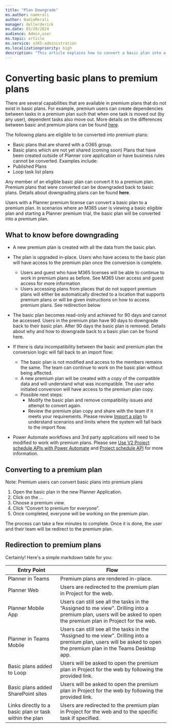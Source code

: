 ```yaml
---
title: "Plan Downgrade"
ms.author: namerali
author: NadinMerali
manager: dellerderick
ms.date: 03/29/2024
audience: Admin,user
ms.topic: article
ms.service: o365-administration
ms.localizationpriority: high
description: "This article explains how to convert a basic plan into a premium plan in Microsoft Planner."
---
```


# Converting basic plans to premium plans

There are several capabilities that are available in premium plans that do not exist in basic plans.  For example, premium users can create dependencies between tasks in a premium plan such that when one task is moved out (by any user), dependent tasks also move out.  More details on the differences between basic and premium plans can be found [here](https://support.microsoft.com/office/comparing-basic-vs-premium-plans-5e351170-4ed5-43dc-bf30-d6762f5a6968).

The following plans are eligible to be converted into premium plans:
- Basic plans that are shared with a O365 group.
- Basic plans which are not yet shared (coming soon)
Plans that have been created outside of Planner core application or have business rules cannot be converted.  Examples include:
- Published Plans
- Loop task list plans

Any member of an eligible basic plan can convert it to a premium plan.  Premium plans that were converted can be downgraded back to basic plans.  Details about downgrading plans can be found **here**.

Users with a Planner premium license can convert a basic plan to a premium plan.  In scenarios where an M365 user is viewing a basic eligible plan and starting a Planner premium trial, the basic plan will be converted into a premium plan.

## What to know before downgrading

- A new premium plan is created with all the data from the basic plan.  
- The plan is upgraded in-place.  Users who have access to the basic plan will have access to the premium plan once the conversion is complete.  
  - Users and guest who have M365 licenses will be able to continue to work in premium plans as before.  See M365 User access and guest access for more information
  - Users accessing plans from places that do not support premium plans will either be automatically directed to a location that supports premium plans or will be given instructions on how to access premium plans.  See redirection below

- The basic plan becomes read-only and achieved for 90 days and cannot be accessed.  Users in the premium plan have 90 days to downgrade back to their basic plan.  After 90 days the basic plan is removed.  Details about why and how to downgrade back to a basic plan can be found here.
- If there is data incompatibility between the basic and premium plan the conversion logic will fall back to an import flow:
  - The basic plan is not modified and access to the members remains the same.  The team can continue to work on the basic plan without being affected.
  - A new premium plan will be created with a copy of the compatible data and will understand what was incompatible.   The user who initiated conversion will have access to the premium plan copy.
  - Possible next steps:
    - Modify the basic plan and remove compatibility issues and attempt to convert again.
    - Review the premium plan copy and share with the team if it meets your requirements.
Please review [Import a plan](https://prod.support.services.microsoft.com/office/import-a-plan-into-a-project-for-the-web-016f9e4d-28c6-4f61-a1b1-82187185977d) to understand scenarios and limits where the system will fall back to the import flow.
- Power Automate workflows and 3rd party applications will need to be modified to work with premium plans.  Please see [Use V2 Project schedule APIs with Power Automate](https://learn.microsoft.com/dynamics365/project-operations/project-management/scheduling-apis-powerautomate-v2)  and [Project schedule API](https://learn.microsoft.com/en-us/dynamics365/project-operations/project-management/schedule-api-preview) for more information.

## Converting to a premium plan

Note: Premium users can convert basic plans into premium plans

1. Open the basic plan in the new Planner Application.
2.	Click on the …
3.	Choose a premium view.
4.	Click “Convert to premium for everyone”.
5.	Once completed, everyone will be working on the premium plan. 

The process can take a few minutes to complete. Once it is done, the user and their team will be redirect to the premium plan.

## Redirection to premium plans


Certainly! Here's a simple markdown table for you:

| **Entry Point** | **Flow** |
|--------------|--------------|
| Planner in Teams       | Premium plans are rendered in-place.|
| Planner Web | Users are redirected to the premium plan in Project for the web.|
| Planner Mobile App | Users can still see all the tasks in the “Assigned to me view”. Drilling into a premium plan, users will be asked to open the premium plan in Project for the web.|
| Planner in Teams Mobile | Users can still see all the tasks in the “Assigned to me view”. Drilling into a premium plan, users will be asked to open the premium plan in the Teams Desktop app. |
| Basic plans added to Loop | Users will be asked to open the premium plan in Project for the web by following the provided link.|
| Basic plans added SharePoint sites | Users will be asked to open the premium plan in Project for the web by following the provided link.|
| Links directly to a basic plan or task within the plan | Users are redirected to the premium plan in Project for the web and to the specific task if specified. |
